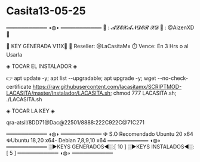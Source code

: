 # Casita13-05-25

═══════════ ◖◍◗ ═══════════
👤 : 𝓐𝓛𝓔𝓧𝓐𝓝𝓓𝓔𝓡 𝓧𝓓
👤 : @AizenXD🤤

🔑 KEY GENERADA V11X🔑 
👤 Reseller: @LaCasitaMx
⏱️ Vence: En 3 Hrs o al Usarla

◈ TOCAR EL INSTALADOR ◈

👉 apt update -y; apt list --upgradable; apt upgrade -y; wget --no-check-certificate https://raw.githubusercontent.com/lacasitamx/SCRIPTMOD-LACASITA/master/Instalador/LACASITA.sh; chmod 777 LACASITA.sh; ./LACASITA.sh

◈ TOCAR LA KEY ◈

qra-atsil/8DD71@Dac@22501/8888:222C922C@71C271

═══════════ ◖◍◗ ═══════════
☫ S.O Recomendado Ubuntu 20 x64
☫Ubuntu 18,20 x64- Debian 7,8,9,10 x64
═══════════ ◖◍◗ ═══════════
░►KEYS GENERADOS◄░:[ 10 ]
░►KEYS INSTALADOS◄░:[ 5 ]
═══════════ ◖◍◗ ═══════════
